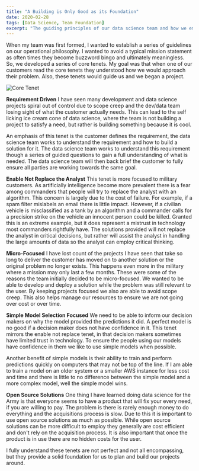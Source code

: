 ```yaml
---
title: "A Building is Only Good as its Foundation"
date: 2020-02-28
tags: [Data Science, Team Foundation]
excerpt: "The guiding principles of our data science team and how we employ them."
---
```

When my team was first formed, I wanted to establish a series of guidelines on our operational philosophy.
I wanted to avoid a typical mission statement as often times they become buzzword bingo and ultimately
meaningless.  So, we developed a series of core tenets.  My goal was that when one of our customers
read the core tenets they understood how we would approach their problem.  Also, these tenets would
guide us and we began a project.  

![Core Tenet]({{site.url}}/images/blog/2020-02-25/core_tenants.PNG)

**Requirement Driven**
I have seen many development and data science projects spiral out of control due to scope creep
and the dev/data team losing sight of what the customer actually needs.  This can lead to the self
licking ice cream cone of data science, where the team is not building a project to satisfy a need,
but rather is building something because it is cool.

An emphasis of this tenet is the customer defines the requirement, the data science team works to understand
the requirement and how to build a solution for it.  The data science team works to understand this
requirement though a series of guided questions to gain a full understanding of what is needed.
The data science team will then back brief the customer to fully ensure all parties are working
towards the same goal.

**Enable Not Replace the Analyst**
This tenet is more focused to military customers.  As artificially intelligence become more prevalent
there is a fear among commanders that people will try to replace the analyst with an algorithm.  This
concern is largely due to the cost of failure.  For example, if a spam filter mislabels an email there
is little impact.  However, if a civilian vehicle is misclassified as a tank by an algorithm and a commander
calls for a precision strike on the vehicle an innocent person could be killed.  Granted this is an extreme
example, but it does represent a mistrust in technology most commanders rightfully have.  The solutions
 provided will not replace the analyst in critical decisions, but rather will assist the analyst in handling
 the large amounts of data so the analyst can employ critical thinking.

 **Micro-Focused**
I have lost count of the projects I have seen that take so long to deliver the customer has moved on to another solution or the original problem no longer exists.  This happens even more in the military where a mission may only last a few months.  These were some of the reasons the team initially decided to be micro-focused.  We wanted to be able to develop and deploy a solution while the problem was still relevant to the user.  By keeping projects focused we also are able to avoid scope creep.  This also helps manage our resources to ensure we are not going over cost or over time.

**Simple Model Selection Focused**
We need to be able to inform our decision makers on why the model provided the predictions it did.  A perfect model is no good if a decision maker does not have confidence in it.  This tenet mirrors the enable not replace tenet, in that decision makers sometimes have limited trust in technology.  To ensure the people using our models have confidence in them we like to use simple models when possible.  

Another benefit of simple models is their ability to train and perform predictions quickly on computers that may not be top of the line.  If I am able to train a model on an older system or a smaller AWS instance for less cost and time and there is little to no difference between the simple model and a more complex model, well the simple model wins.  

**Open Source Solutions**
One thing I have learned doing data science for the Army is that everyone seems to have a product that will fix your every need, if you are willing to pay.  The problem is there is rarely enough money to do everything and the acquisitions process is slow.  Due to this it is important to use open source solutions as much as possible.  While open source solutions can be more difficult to employ
they generally are cost efficient and don't rely on the acquisition process.  It is also important that once the product is in use there are no hidden costs for the user.  

I fully understand these tenets are not perfect and not all encompassing, but they provide a solid foundation for us to plan and build our projects around.  
